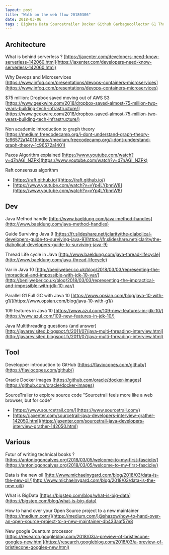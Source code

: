 ```yaml
---
layout: post
title: "Walk on the web flow 20180306"
date: 2018-03-06
tags : BigData Data Sourcetrailer Docker Github Garbagecollector G1 Thread Java10 Java9 Java Consensus Raft Paxos Graph Cloud AWS Microservice Serverless Webflowwalk  Quantum Technicalbook
---
```



## Architecture

What is behind serverless ?
[https://jaxenter.com/developers-need-know-serverless-142060.html](https://jaxenter.com/developers-need-know-serverless-142060.html)

Why Devops and Microservices
[https://www.infoq.com/presentations/devops-containers-microservices](https://www.infoq.com/presentations/devops-containers-microservices)

$75 million: Dropbox saved moving out of AWS S3
[https://www.geekwire.com/2018/dropbox-saved-almost-75-million-two-years-building-tech-infrastructure/](https://www.geekwire.com/2018/dropbox-saved-almost-75-million-two-years-building-tech-infrastructure/)

Non academic introduction to graph theory
[https://medium.freecodecamp.org/i-dont-understand-graph-theory-1c96572a1401](https://medium.freecodecamp.org/i-dont-understand-graph-theory-1c96572a1401)

Paxos Algorithm explained
[https://www.youtube.com/watch?v=d7nAGI_NZPk](https://www.youtube.com/watch?v=d7nAGI_NZPk)

Raft consensus algorithm
* [https://raft.github.io/](https://raft.github.io/)
* [https://www.youtube.com/watch?v=vYp4LYbnnW8](https://www.youtube.com/watch?v=vYp4LYbnnW8)

## Dev

Java Method handle
[http://www.baeldung.com/java-method-handles](http://www.baeldung.com/java-method-handles)

Guide Surviving Java 9
[https://fr.slideshare.net/jclarity/the-diabolical-developers-guide-to-surviving-java-9](https://fr.slideshare.net/jclarity/the-diabolical-developers-guide-to-surviving-java-9)

Thread Life cycle in Java
[http://www.baeldung.com/java-thread-lifecycle](http://www.baeldung.com/java-thread-lifecycle)

Var in Java 10
[http://benjiweber.co.uk/blog/2018/03/03/representing-the-impractical-and-impossible-with-jdk-10-var/](http://benjiweber.co.uk/blog/2018/03/03/representing-the-impractical-and-impossible-with-jdk-10-var/)

Parallel G1 Full GC with Java 10
[https://www.opsian.com/blog/java-10-with-g1/](https://www.opsian.com/blog/java-10-with-g1/)

109 features in Java 10
[https://www.azul.com/109-new-features-in-jdk-10/](https://www.azul.com/109-new-features-in-jdk-10/)

Java Multithreading questions (and answer)
[http://javarevisited.blogspot.fr/2011/07/java-multi-threading-interview.html](http://javarevisited.blogspot.fr/2011/07/java-multi-threading-interview.html)

## Tool

Developper introduction to GitHub
[https://flaviocopes.com/github/](https://flaviocopes.com/github/)

Oracle Docker images
[https://github.com/oracle/docker-images](https://github.com/oracle/docker-images)

SourceTrailer to explore source code "Sourcetrail feels more like a web browser, but for code"
* [https://www.sourcetrail.com/](https://www.sourcetrail.com/)
* [https://jaxenter.com/sourcetrail-java-developers-interview-grather-142050.html](https://jaxenter.com/sourcetrail-java-developers-interview-grather-142050.html)

## Various

Futur of writing technical books ?
[https://antoniogoncalves.org/2018/03/05/welcome-to-my-first-fascicle/](https://antoniogoncalves.org/2018/03/05/welcome-to-my-first-fascicle/)

Data is the new oil
[http://www.michaelnygard.com/blog/2018/03/data-is-the-new-oil/](http://www.michaelnygard.com/blog/2018/03/data-is-the-new-oil/)

What is BigData
[https://bigstep.com/blog/what-is-big-data](https://bigstep.com/blog/what-is-big-data)

How to hand over your Open Source project to a new maintainer
[https://medium.com/](https://medium.com/)@shazow/how-to-hand-over-an-open-source-project-to-a-new-maintainer-db433aaf57e8

New google Quantum processor
[https://research.googleblog.com/2018/03/a-preview-of-bristlecone-googles-new.html](https://research.googleblog.com/2018/03/a-preview-of-bristlecone-googles-new.html)
